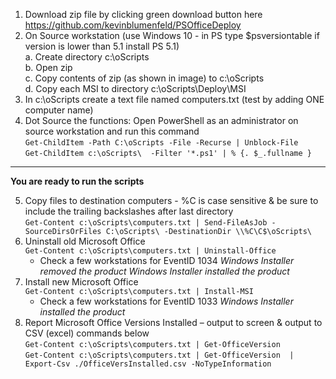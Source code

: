 
1.	Download zip file by clicking green download button here https://github.com/kevinblumenfeld/PSOfficeDeploy   
2.	On Source workstation (use Windows 10 - in PS type $psversiontable if version is lower than 5.1 install PS 5.1)  
    a.	Create directory c:\oScripts  
    b.	Open zip  
    c.	Copy contents of zip (as shown in image) to c:\oScripts  
    d.	Copy each MSI to directory c:\oScripts\Deploy\MSI  
3.	In c:\oScripts create a text file named computers.txt  (test by adding ONE computer name)  
4.	Dot Source the functions: Open PowerShell as an administrator on source workstation and run this command  
    ```Get-ChildItem -Path C:\oScripts -File -Recurse | Unblock-File```  
    ```Get-ChildItem c:\oScripts\  -Filter '*.ps1' | % {. $_.fullname }```

------------------------------------------
**You are ready to run the scripts**


5.	Copy files to destination computers - %C is case sensitive & be sure to include the trailing backslashes after last directory  
    ```Get-Content c:\oScripts\computers.txt | Send-FileAsJob -SourceDirsOrFiles C:\oScripts\ -DestinationDir \\%C\C$\oScripts\```  
6.	Uninstall old Microsoft Office  
    ```Get-Content c:\oScripts\computers.txt | Uninstall-Office```  
      * Check a few workstations for EventID 1034 _Windows Installer removed the product Windows Installer installed the product_
7.	Install new Microsoft Office  
    ```Get-Content c:\oScripts\computers.txt | Install-MSI```  
      * Check a few workstations for EventID 1033 _Windows Installer installed the product_
8.	Report Microsoft Office Versions Installed – output to screen & output to CSV (excel) commands below  
    ```Get-Content c:\oScripts\computers.txt | Get-OfficeVersion```  
    ```Get-Content c:\oScripts\computers.txt | Get-OfficeVersion  | Export-Csv ./OfficeVersInstalled.csv -NoTypeInformation```  
